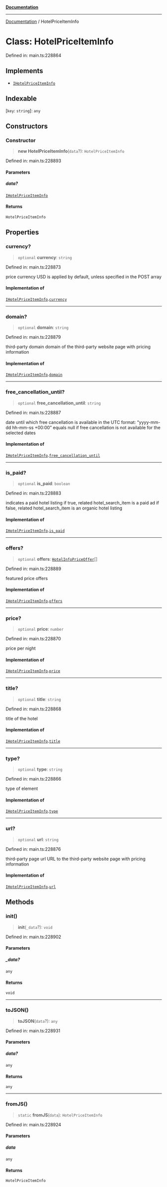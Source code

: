 [**Documentation**](../README.md)

***

[Documentation](../README.md) / HotelPriceItemInfo

# Class: HotelPriceItemInfo

Defined in: main.ts:228864

## Implements

- [`IHotelPriceItemInfo`](../interfaces/IHotelPriceItemInfo.md)

## Indexable

\[`key`: `string`\]: `any`

## Constructors

### Constructor

> **new HotelPriceItemInfo**(`data`?): `HotelPriceItemInfo`

Defined in: main.ts:228893

#### Parameters

##### data?

[`IHotelPriceItemInfo`](../interfaces/IHotelPriceItemInfo.md)

#### Returns

`HotelPriceItemInfo`

## Properties

### currency?

> `optional` **currency**: `string`

Defined in: main.ts:228873

price currency
USD is applied by default, unless specified in the POST array

#### Implementation of

[`IHotelPriceItemInfo`](../interfaces/IHotelPriceItemInfo.md).[`currency`](../interfaces/IHotelPriceItemInfo.md#currency)

***

### domain?

> `optional` **domain**: `string`

Defined in: main.ts:228879

third-party domain
domain of the third-party website page with pricing information

#### Implementation of

[`IHotelPriceItemInfo`](../interfaces/IHotelPriceItemInfo.md).[`domain`](../interfaces/IHotelPriceItemInfo.md#domain)

***

### free\_cancellation\_until?

> `optional` **free\_cancellation\_until**: `string`

Defined in: main.ts:228887

date until which free cancellation is available
in the UTC format: “yyyy-mm-dd hh-mm-ss +00:00”
equals null if free cancellation is not available for the selected dates

#### Implementation of

[`IHotelPriceItemInfo`](../interfaces/IHotelPriceItemInfo.md).[`free_cancellation_until`](../interfaces/IHotelPriceItemInfo.md#free_cancellation_until)

***

### is\_paid?

> `optional` **is\_paid**: `boolean`

Defined in: main.ts:228883

indicates a paid hotel listing
if true, related hotel_search_item is a paid ad
if false, related hotel_search_item is an organic hotel listing

#### Implementation of

[`IHotelPriceItemInfo`](../interfaces/IHotelPriceItemInfo.md).[`is_paid`](../interfaces/IHotelPriceItemInfo.md#is_paid)

***

### offers?

> `optional` **offers**: [`HotelInfoPriceOffer`](HotelInfoPriceOffer.md)[]

Defined in: main.ts:228889

featured price offers

#### Implementation of

[`IHotelPriceItemInfo`](../interfaces/IHotelPriceItemInfo.md).[`offers`](../interfaces/IHotelPriceItemInfo.md#offers)

***

### price?

> `optional` **price**: `number`

Defined in: main.ts:228870

price per night

#### Implementation of

[`IHotelPriceItemInfo`](../interfaces/IHotelPriceItemInfo.md).[`price`](../interfaces/IHotelPriceItemInfo.md#price)

***

### title?

> `optional` **title**: `string`

Defined in: main.ts:228868

title of the hotel

#### Implementation of

[`IHotelPriceItemInfo`](../interfaces/IHotelPriceItemInfo.md).[`title`](../interfaces/IHotelPriceItemInfo.md#title)

***

### type?

> `optional` **type**: `string`

Defined in: main.ts:228866

type of element

#### Implementation of

[`IHotelPriceItemInfo`](../interfaces/IHotelPriceItemInfo.md).[`type`](../interfaces/IHotelPriceItemInfo.md#type)

***

### url?

> `optional` **url**: `string`

Defined in: main.ts:228876

third-party page url
URL to the third-party website page with pricing information

#### Implementation of

[`IHotelPriceItemInfo`](../interfaces/IHotelPriceItemInfo.md).[`url`](../interfaces/IHotelPriceItemInfo.md#url)

## Methods

### init()

> **init**(`_data`?): `void`

Defined in: main.ts:228902

#### Parameters

##### \_data?

`any`

#### Returns

`void`

***

### toJSON()

> **toJSON**(`data`?): `any`

Defined in: main.ts:228931

#### Parameters

##### data?

`any`

#### Returns

`any`

***

### fromJS()

> `static` **fromJS**(`data`): `HotelPriceItemInfo`

Defined in: main.ts:228924

#### Parameters

##### data

`any`

#### Returns

`HotelPriceItemInfo`
